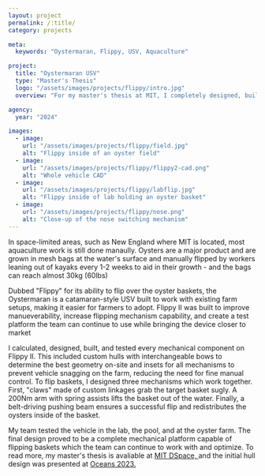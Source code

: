 ```yaml
---
layout: project
permalink: /:title/
category: projects

meta:
  keywords: "Oystermaran, Flippy, USV, Aquaculture"

project:
  title: "Oystermaran USV"
  type: "Master's Thesis"
  logo: "/assets/images/projects/flippy/intro.jpg"
  overview: "For my master's thesis at MIT, I completely designed, built, and tested every mechanical system on the Oystermaran V2, an unmanned surface vessel (USV) developed for high-density oyster farming."

agency:
  year: "2024"

images:
  - image:
    url: "/assets/images/projects/flippy/field.jpg"
    alt: "Flippy inside of an oyster field"
  - image:
    url: "/assets/images/projects/flippy/flippy2-cad.png"
    alt: "Whole vehicle CAD"
  - image:
    url: "/assets/images/projects/flippy/labflip.jpg"
    alt: "Flippy inside of lab holding an oyster basket"
  - image:
    url: "/assets/images/projects/flippy/nose.png"
    alt: "Close-up of the nose switching mechanism"
---
```

<p>In space-limited areas, such as New England where MIT is located, most aquaculture work is still done manaully. Oysters are a major product and are grown in mesh bags at the water's surface and manually flipped by workers leaning out of kayaks every 1-2 weeks to aid in their growth - and the bags can reach almost 30kg (60lbs)</p>

<p> Dubbed "Flippy" for its ability to flip over the oyster baskets, the Oystermaran is a catamaran-style USV built to work with existing farm setups, making it easier for farmers to adopt. Flippy II was built to improve manueverability, increase flipping mechanism capability, and create a test platform the team can continue to use while bringing the device closer to market </p>

<p> I calculated, designed, built, and tested every mechanical component on Flippy II. This included custom hulls with interchangeable bows to determine the best geometry on-site and insets for all mechanisms to prevent vehicle snagging on the farm, reducing the need for fine manual control. To flip baskets, I designed three mechanisms which work together. First, "claws" made of custom linkages grab the target basket sugly. A 200Nm arm with spring assists lifts the basket out of the water. Finally, a belt-driving pushing beam ensures a successful flip and redistributes the oysters inside of the basket. </p>

<p> My team tested the vehicle in the lab, the pool, and at the oyster farm. The final design proved to be a complete mechanical platform capable of flipping baskets which the team can continue to work with and optimize. To read more, my master's thesis is avaliable at <a class="underline" href="https://dspace.mit.edu/handle/1721.1/155892" target="_blank"> MIT DSpace, </a> and the initial hull design was presented at <a class="underline" href="https://ieeexplore.ieee.org/document/10244581" target="_blank"> Oceans 2023. </a> </p>
